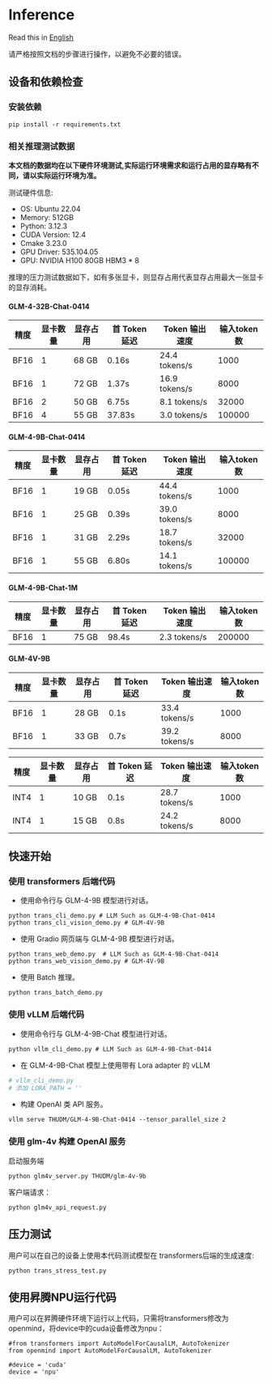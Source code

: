 # Inference

Read this in [English](README.md)

请严格按照文档的步骤进行操作，以避免不必要的错误。

## 设备和依赖检查

### 安装依赖

```shell
pip install -r requirements.txt
```

### 相关推理测试数据

**本文档的数据均在以下硬件环境测试,实际运行环境需求和运行占用的显存略有不同，请以实际运行环境为准。**

测试硬件信息:

+ OS: Ubuntu 22.04
+ Memory: 512GB
+ Python: 3.12.3
+ CUDA Version:  12.4
+ Cmake 3.23.0
+ GPU Driver: 535.104.05
+ GPU: NVIDIA H100 80GB HBM3 * 8

推理的压力测试数据如下，如有多张显卡，则显存占用代表显存占用最大一张显卡的显存消耗。

#### GLM-4-32B-Chat-0414

| 精度   | 显卡数量 | 显存占用  | 首 Token 延迟 | Token 输出速度    | 输入token数 |
|------|------|-------|------------|---------------|----------|
| BF16 | 1    | 68 GB | 0.16s      | 24.4 tokens/s | 1000     |
| BF16 | 1    | 72 GB | 1.37s      | 16.9 tokens/s | 8000     |
| BF16 | 2    | 50 GB | 6.75s      | 8.1 tokens/s  | 32000    |
| BF16 | 4    | 55 GB | 37.83s     | 3.0 tokens/s  | 100000   |

#### GLM-4-9B-Chat-0414

| 精度   | 显卡数量 | 显存占用  | 首 Token 延迟 | Token 输出速度    | 输入token数 |
|------|------|-------|------------|---------------|---------|
| BF16 | 1    | 19 GB | 0.05s      | 44.4 tokens/s | 1000    |
| BF16 | 1    | 25 GB | 0.39s      | 39.0 tokens/s | 8000    |
| BF16 | 1    | 31 GB | 2.29s      | 18.7 tokens/s | 32000   |
| BF16 | 1    | 55 GB | 6.80s      | 14.1 tokens/s  | 100000  |


#### GLM-4-9B-Chat-1M

| 精度     | 显卡数量 | 显存占用  | 首 Token 延迟 | Token 输出速度    | 输入token数 |
|--------|------|------|------------|--------------|-------------|
| BF16 | 1    | 75 GB | 98.4s      | 2.3 tokens/s | 200000 |

#### GLM-4V-9B

| 精度     | 显卡数量 | 显存占用  | 首 Token 延迟 | Token 输出速度    | 输入token数 |
|--------|------|------|------------|--------------|-------------|
| BF16 | 1    | 28 GB | 0.1s       | 33.4 tokens/s | 1000 |
| BF16 | 1    | 33 GB | 0.7s       | 39.2 tokens/s | 8000 |

| 精度     | 显卡数量  | 显存占用   | 首 Token 延迟 | Token 输出速度    | 输入token数 |
|--------|-------|--------|------------|--------------|-------------|
| INT4 | 1     | 10 GB  | 0.1s       | 28.7 tokens/s |  1000 |
| INT4 | 1     | 15 GB  | 0.8s       | 24.2 tokens/s |  8000 |

## 快速开始

### 使用 transformers 后端代码

+ 使用命令行与 GLM-4-9B 模型进行对话。

```shell
python trans_cli_demo.py # LLM Such as GLM-4-9B-Chat-0414
python trans_cli_vision_demo.py # GLM-4V-9B
```

+ 使用 Gradio 网页端与 GLM-4-9B 模型进行对话。

```shell
python trans_web_demo.py  # LLM Such as GLM-4-9B-Chat-0414
python trans_web_vision_demo.py # GLM-4V-9B
```

+ 使用 Batch 推理。

```shell
python trans_batch_demo.py
```

### 使用 vLLM 后端代码

+ 使用命令行与 GLM-4-9B-Chat 模型进行对话。

```shell
python vllm_cli_demo.py # LLM Such as GLM-4-9B-Chat-0414
```

+ 在 GLM-4-9B-Chat 模型上使用带有 Lora adapter 的 vLLM
```python
# vllm_cli_demo.py
# 添加 LORA_PATH = ''
```

+ 构建 OpenAI 类 API 服务。
```shell
vllm serve THUDM/GLM-4-9B-Chat-0414 --tensor_parallel_size 2
```

### 使用 glm-4v 构建 OpenAI 服务

启动服务端

```shell
python glm4v_server.py THUDM/glm-4v-9b
```

客户端请求：

```shell
python glm4v_api_request.py
```

## 压力测试

用户可以在自己的设备上使用本代码测试模型在 transformers后端的生成速度:

```shell
python trans_stress_test.py
```

## 使用昇腾NPU运行代码

用户可以在昇腾硬件环境下运行以上代码，只需将transformers修改为openmind，将device中的cuda设备修改为npu：

```shell
#from transformers import AutoModelForCausalLM, AutoTokenizer
from openmind import AutoModelForCausalLM, AutoTokenizer

#device = 'cuda'
device = 'npu'
```

